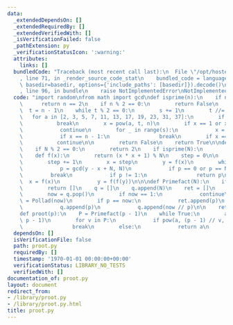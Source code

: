 ```yaml
---
data:
  _extendedDependsOn: []
  _extendedRequiredBy: []
  _extendedVerifiedWith: []
  _isVerificationFailed: false
  _pathExtension: py
  _verificationStatusIcon: ':warning:'
  attributes:
    links: []
  bundledCode: "Traceback (most recent call last):\n  File \"/opt/hostedtoolcache/Python/3.10.8/x64/lib/python3.10/site-packages/onlinejudge_verify/documentation/build.py\"\
    , line 71, in _render_source_code_stat\n    bundled_code = language.bundle(stat.path,\
    \ basedir=basedir, options={'include_paths': [basedir]}).decode()\n  File \"/opt/hostedtoolcache/Python/3.10.8/x64/lib/python3.10/site-packages/onlinejudge_verify/languages/python.py\"\
    , line 96, in bundle\n    raise NotImplementedError\nNotImplementedError\n"
  code: "import random\nfrom math import gcd\ndef isprime(n):\n    if n <= 2:\n  \
    \      return n == 2\n    if n % 2 == 0:\n        return False\n    s = 0\n  \
    \  t = n - 1\n    while t % 2 == 0:\n        s += 1\n        t //= 2\n    \n \
    \   for a in [2, 3, 5, 7, 11, 13, 17, 19, 23, 31, 37]:\n        if a >= n:\n \
    \           break\n        x = pow(a, t, n)\n        if x == 1 or x == n - 1:\n\
    \            continue\n        for _ in range(s):\n            x = (x * x) % n\n\
    \            if x == n - 1:\n                break\n        if x == n - 1:\n \
    \           continue\n\n        return False\n    return True\n\ndef Pollad(N):\n\
    \    if N % 2 == 0:\n        return 2\n    if isprime(N):\n        return N\n\
    \    def f(x):\n        return (x * x + 1) % N\n    step = 0\n\n    while True:\n\
    \        step += 1\n        x = step\n        y = f(x)\n        while True:\n\
    \            p = gcd(y - x + N, N)\n            if p == 0 or p == N:\n       \
    \         break\n            if p != 1:\n                return p\n          \
    \  x = f(x)\n            y = f(f(y))\n\n\ndef Primefact(N):\n    if N == 1:\n\
    \        return []\n    q = []\n    q.append(N)\n    ret = []\n    while q:\n\
    \        now = q.pop()\n        if now == 1:\n            continue\n        p\
    \ = Pollad(now)\n        if p == now:\n            ret.append(p)\n        else:\n\
    \            q.append(p)\n            q.append(now // p)\n\n    return ret\n\n\
    def proot(p):\n    P = Primefact(p - 1)\n    while True:\n        a = random.randint(0,\
    \ p - 1)\n        for v in P:\n            if pow(a, (p - 1) // v, p) == 1:\n\
    \                break\n        else:\n            return a\n        \n"
  dependsOn: []
  isVerificationFile: false
  path: proot.py
  requiredBy: []
  timestamp: '1970-01-01 00:00:00+00:00'
  verificationStatus: LIBRARY_NO_TESTS
  verifiedWith: []
documentation_of: proot.py
layout: document
redirect_from:
- /library/proot.py
- /library/proot.py.html
title: proot.py
---
```

